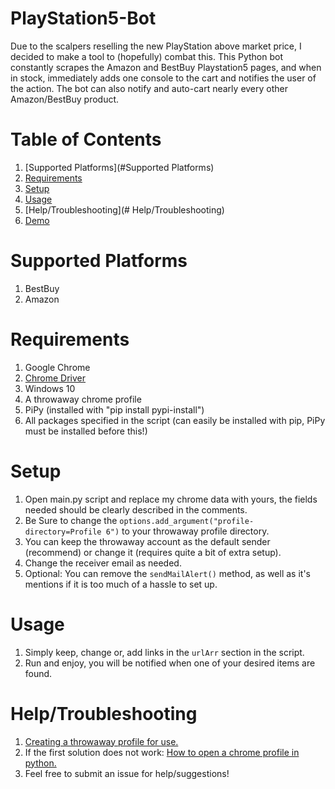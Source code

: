 # PlayStation5-Bot

Due to the scalpers reselling the new PlayStation above market price, I decided to make a tool to (hopefully) combat this. This Python bot constantly scrapes the Amazon and BestBuy Playstation5 pages, and when in stock, immediately adds one console to the cart and notifies the user of the action. The bot can also notify and auto-cart nearly every other Amazon/BestBuy product.

# Table of Contents

1. [Supported Platforms](#Supported Platforms)
1. [Requirements](#Requirements)
1. [Setup](#Setup)
1. [Usage](#Usage)
1. [Help/Troubleshooting](# Help/Troubleshooting)
1. [Demo](https://youtu.be/NCndmVCOSxQ)

# Supported Platforms

1. BestBuy
2. Amazon

# Requirements

1. Google Chrome
2. [Chrome Driver](https://chromedriver.chromium.org/)
3. Windows 10
4. A throwaway chrome profile
5. PiPy (installed with "pip install pypi-install")
6. All packages specified in the script (can easily be installed with pip, PiPy must be installed before this!)

# Setup

1. Open main.py script and replace my chrome data with yours, the fields needed should be clearly described in the comments.
2. Be Sure to change the `options.add_argument("profile-directory=Profile 6")` to your throwaway profile directory.
3. You can keep the throwaway account as the default sender (recommend) or change it (requires quite a bit of extra setup).
4. Change the receiver email as needed.
5. Optional: You can remove the `sendMailAlert()` method, as well as it's mentions if it is too much of a hassle to set up.

# Usage

1. Simply keep, change or, add links in the `urlArr` section in the script.
2. Run and enjoy, you will be notified when one of your desired items are found.

# Help/Troubleshooting

1. [Creating a throwaway profile for use.](https://stackoverflow.com/questions/52394408/how-to-use-chrome-profile-in-selenium-webdriver-python-3/52399027#52399027)
2. If the first solution does not work: [How to open a chrome profile in python.](https://stackoverflow.com/questions/52394408/how-to-use-chrome-profile-in-selenium-webdriver-python-3/52399027#52399027)
3. Feel free to submit an issue for help/suggestions!
